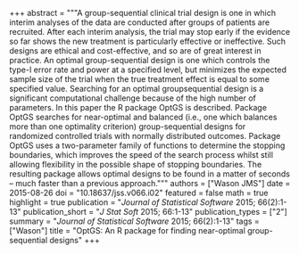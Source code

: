 +++
abstract = """A group-sequential clinical trial design is one in which interim analyses of the data are conducted after groups of patients are recruited. After each interim analysis, the trial may stop early if the evidence so far shows the new treatment is particularly effective or ineffective. Such designs are ethical and cost-effective, and so are of great interest in practice. An optimal group-sequential design is one which controls the type-I error rate and power at a specified level, but minimizes the expected sample size of the trial when the true treatment effect is equal to some specified value. Searching for an optimal groupsequential design is a significant computational challenge because of the high number of parameters. In this paper the R package OptGS is described. Package OptGS searches for near-optimal and balanced (i.e., one which balances more than one optimality criterion) group-sequential designs for randomized controlled trials with normally distributed outcomes. Package OptGS uses a two-parameter family of functions to determine the stopping boundaries, which improves the speed of the search process whilst still allowing flexibility in the possible shape of stopping boundaries. The resulting package allows optimal designs to be found in a matter of seconds – much faster than a previous approach."""
authors = ["Wason JMS"]
date = 2015-08-26
doi = "10.18637/jss.v066.i02"
featured = false
math = true
highlight = true
publication = "*Journal of Statistical Software* 2015; 66(2):1-13"
publication_short = "*J Stat Soft* 2015; 66:1-13"
publication_types = ["2"]
summary = "*Journal of Statistical Software* 2015; 66(2):1-13"
tags = ["Wason"]
title = "OptGS: An R package for finding near-optimal group-sequential designs"
+++
